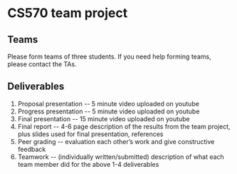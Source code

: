 # CS570 team project 

## Teams
Please form teams of three students. If you need help forming teams, please contact the TAs.

## Deliverables
1. Proposal presentation -- 5 minute video uploaded on youtube
2. Progress presentation -- 5 minute video uploaded on youtube
3. Final presentation -- 15 minute video uploaded on youtube
4. Final report -- 4-6 page description of the results from the team project, plus slides used for final presentation, references
5. Peer grading -- evaluation each other’s work and give constructive feedback
6. Teamwork -- (individually written/submitted) description of what each team member did for the above 1-4 deliverables
